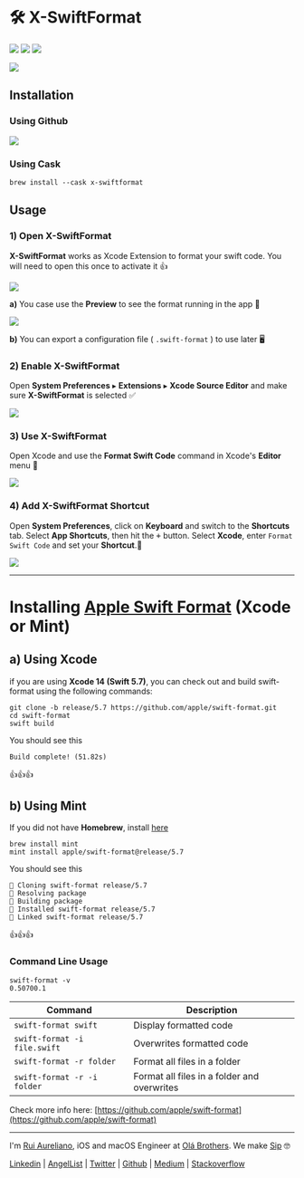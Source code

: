 # 🛠 X-SwiftFormat

[![](https://img.shields.io/badge/MIT-License-0f73b4.svg)](./LICENSE.md) [![](https://img.shields.io/badge/swift-5.7-0f73b4.svg)](https://swift.org/blog/swift-5.7-released/) [![](https://img.shields.io/badge/docs-1.3-0f73b4.svg)](./DOCS.md)

![](./assets/readme/xsf_header.png)

## Installation

### Using Github

[![](https://img.shields.io/badge/Download-1.3-0f73b4.svg?logo=github)](https://github.com/ruiaureliano/X-SwiftFormat/releases/download/1.3/x-swiftformat_1.3.zip)

### Using Cask

`brew install --cask x-swiftformat`

## Usage

### 1) Open X-SwiftFormat

**X-SwiftFormat** works as Xcode Extension to format your swift code. You will need to open this once to activate it 👍

![](./assets/readme/xsf_running.png)

**a)** You case use the **Preview** to see the format running in the app 💪

![](./assets/readme/xsf_format.png)

**b)** You can export a configuration file ( `.swift-format` ) to use later 🖥

### 2) Enable X-SwiftFormat

Open **System Preferences** ▸ **Extensions** ▸ **Xcode Source Editor** and make sure **X-SwiftFormat** is selected ✅

![](./assets/readme/xsf_extensions.png)

### 3) Use X-SwiftFormat

Open Xcode and use the **Format Swift Code** command in Xcode's **Editor** menu 🚀

![](./assets/readme/xsf_usage.png)

### 4) Add X-SwiftFormat Shortcut

Open **System Preferences**, click on **Keyboard** and switch to the **Shortcuts** tab. Select **App Shortcuts**, then hit the <kbd>+</kbd> button. Select **Xcode**, enter `Format Swift Code` and set your **Shortcut**.👏

![](./assets/readme/xsf_shortcuts.png)

---

# Installing [Apple Swift Format](https://github.com/apple/swift-format) (Xcode or Mint)

## a) Using Xcode

if you are using **Xcode 14 (Swift 5.7)**, you can check out and build swift-format using the following commands:

```
git clone -b release/5.7 https://github.com/apple/swift-format.git
cd swift-format
swift build
```

You should see this

```
Build complete! (51.82s)
```

👍👍👍

## b) Using Mint

If you did not have **Homebrew**, install [here](https://brew.sh)

```
brew install mint
mint install apple/swift-format@release/5.7
```

You should see this

```
🌱 Cloning swift-format release/5.7
🌱 Resolving package
🌱 Building package
🌱 Installed swift-format release/5.7
🌱 Linked swift-format release/5.7
```

👍👍👍

### Command Line Usage

```
swift-format -v
0.50700.1
```

| Command                      | Description                                 |
| ---------------------------- | ------------------------------------------- |
| `swift-format swift`         | Display formatted code                      |
| `swift-format -i file.swift` | Overwrites formatted code                   |
| `swift-format -r folder`     | Format all files in a folder                |
| `swift-format -r -i folder`  | Format all files in a folder and overwrites |

Check more info here: [https://github.com/apple/swift-format](https://github.com/apple/swift-format)

---

I'm [Rui Aureliano](http://ruiaureliano.com), iOS and macOS Engineer at [Olá Brothers](https://theolabrothers.com). We make [Sip](https://sipapp.io) 🤓

[Linkedin](https://www.linkedin.com/in/ruiaureliano) | [AngelList](https://angel.co/ruiaureliano) | [Twitter](https://twitter.com/ruiaureliano) | [Github](https://github.com/ruiaureliano) | [Medium](https://medium.com/@ruiaureliano) | [Stackoverflow](https://stackoverflow.com/users/881095/ruiaureliano)
